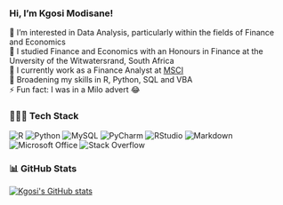 ###  Hi, I’m Kgosi Modisane!

👀 I’m interested in Data Analysis, particularly within the fields of Finance and Economics<br/>
📖 I studied Finance and Economics with an Honours in Finance at the Unversity of the Witwatersrand, South Africa<br/>
🏢 I currently work as a Finance Analyst at [MSCI](https://www.linkedin.com/company/msci-inc/)<br/>
🌱 Broadening my skills in R, Python, SQL and VBA<br/>
⚡ Fun fact: I was in a Milo advert 😂<br/>

### 🧑🏽‍💻 Tech Stack
![R](https://img.shields.io/badge/r-%23276DC3.svg?style=for-the-badge&logo=r&logoColor=white)
![Python](https://img.shields.io/badge/python-3670A0?style=for-the-badge&logo=python&logoColor=ffdd54)
![MySQL](https://img.shields.io/badge/mysql-4479A1.svg?style=for-the-badge&logo=mysql&logoColor=white)
![PyCharm](https://img.shields.io/badge/pycharm-143?style=for-the-badge&logo=pycharm&logoColor=black&color=black&labelColor=green)
![RStudio](https://img.shields.io/badge/RStudio-4285F4?style=for-the-badge&logo=rstudio&logoColor=white)
![Markdown](https://img.shields.io/badge/markdown-%23000000.svg?style=for-the-badge&logo=markdown&logoColor=white)<br/>
![Microsoft Office](https://img.shields.io/badge/Microsoft_Office-D83B01?style=for-the-badge&logo=microsoft-office&logoColor=white)
![Stack Overflow](https://img.shields.io/badge/-Stackoverflow-FE7A16?style=for-the-badge&logo=stack-overflow&logoColor=white)

### 📊 GitHub Stats

[![Kgosi's GitHub stats](https://github-readme-stats.vercel.app/api?username=kgosimodisane1&count_private=true&show_icons=true&theme=tokyonight)](https://github.com/anuraghazra/github-readme-stats)

<!---
kgosimodisane1/kgosimodisane1 is a ✨ special ✨ repository because its `README.md` (this file) appears on your GitHub profile.
You can click the Preview link to take a look at your changes.
--->
